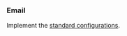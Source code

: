 ### Email
Implement the [standard configurations](../../base.md#the-following-properties-are-managed-in-the-components).